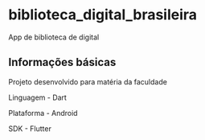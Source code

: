 # biblioteca_digital_brasileira

App de biblioteca de digital

## Informações básicas

Projeto desenvolvido para matéria da faculdade

Linguagem - Dart 

Plataforma - Android

SDK - Flutter
